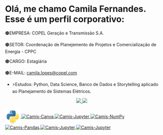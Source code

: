 # Olá, me chamo Camila Fernandes. Esse é um perfil corporativo:
 
🟠EMPRESA: COPEL Geração e Transmissão S.A.

🟠SETOR: Coordenação de Planejemento de Projetos e Comercialização de Energia - CPPC 

🟠CARGO: Estagiária 

🟠E-MAIL: camila.lopes@copel.com 

- ⚡Estudos: Python, Data Science, Banco de Dados e Storytelling aplicado ao Planejamento de Sistemas Elétricos.

<div align="center">
  <a href="https://github.com/camilacopel">
  <img height="140em" src="https://github-readme-stats.vercel.app/api?username=camilacopel&show_icons=true&theme=codeSTACKr&include_all_commits=true&count_private=true"/>
  <img height="140em" src="https://github-readme-stats.vercel.app/api/top-langs/?username=camilacopel&layout=compact&langs_count=7&theme=codeSTACKr"/>
</div>
<div style="display: inline_block"><br>
  <img align="center" alt="Camis-Python" height="50" width="50" src="https://raw.githubusercontent.com/devicons/devicon/master/icons/python/python-original.svg">
  <img align="center" alt="Camis-Canva" height="50" width="50" src="https://cdn.jsdelivr.net/gh/devicons/devicon/icons/canva/canva-original.svg">
  <img align="center" alt="Camis-Jupyter" height="50" width="50" src="https://cdn.jsdelivr.net/gh/devicons/devicon/icons/jupyter/jupyter-original-wordmark.svg">
  <img align="center" alt="Camis-NumPy" height="50" width="50" src="https://cdn.jsdelivr.net/gh/devicons/devicon/icons/numpy/numpy-original-wordmark.svg">
  <img align="center" alt="Camis-Pandas" height="50" width="50" src="https://cdn.jsdelivr.net/gh/devicons/devicon/icons/pandas/pandas-original-wordmark.svg">
  <img align="center" alt="Camis-Jupyter" height="50" width="50" src="https://cdn.jsdelivr.net/gh/devicons/devicon/icons/numpy/numpy-original-wordmark.svg">
  <img align="center" alt="Camis-Jupyter" height="50" width="50" src="https://cdn.jsdelivr.net/gh/devicons/devicon/icons/numpy/numpy-original-wordmark.svg">         
</div>
  
  ##

